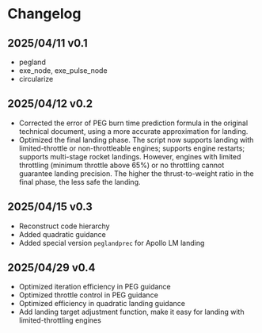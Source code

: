 # Changelog

## 2025/04/11 v0.1

- pegland
- exe_node, exe_pulse_node
- circularize

## 2025/04/12 v0.2

- Corrected the error of PEG burn time prediction formula in the original technical document, using a more accurate approximation for landing.
- Optimized the final landing phase. The script now supports landing with limited-throttle or non-throttleable engines; supports engine restarts; supports multi-stage rocket landings. However, engines with limited throttling (minimum throttle above 65%) or no throttling cannot guarantee landing precision. The higher the thrust-to-weight ratio in the final phase, the less safe the landing.

## 2025/04/15 v0.3

- Reconstruct code hierarchy
- Added quadratic guidance
- Added special version `peglandprec` for Apollo LM landing

## 2025/04/29 v0.4

- Optimized iteration efficiency in PEG guidance
- Optimized throttle control in PEG guidance
- Optimized efficiency in quadratic landing guidance
- Add landing target adjustment function, make it easy for landing with limited-throttling engines